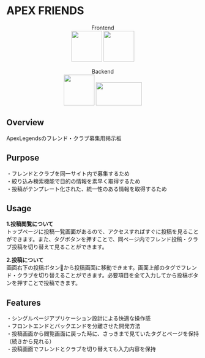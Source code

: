 # APEX FRIENDS

<div align="center">  
  
Frontend  
<img src="https://user-images.githubusercontent.com/66376047/109164124-6a3f7500-77bd-11eb-8630-066ff1fc8492.png" width="80px" height="80px">
<img src="https://user-images.githubusercontent.com/66376047/109164201-80e5cc00-77bd-11eb-9f55-860f2da26d02.png" width="80px" height="80px">  

Backend  
<img src="https://user-images.githubusercontent.com/66376047/109164234-88a57080-77bd-11eb-8420-21d86a953676.png" width="80px" height="80px">
<img src="https://user-images.githubusercontent.com/66376047/109164258-8f33e800-77bd-11eb-8a98-a0374355b250.png" width="120px" height="60px">

</div>

## Overview
ApexLegendsのフレンド・クラブ募集用掲示板

## Purpose
・フレンドとクラブを同一サイト内で募集するため  
・絞り込み検索機能で目的の情報を素早く取得するため  
・投稿がテンプレート化された、統一性のある情報を取得するため

## Usage
**1.投稿閲覧について**  
トップページに投稿一覧画面があるので、アクセスすればすぐに投稿を見ることができます。また、タグボタンを押すことで、同ページ内でフレンド投稿・クラブ投稿を切り替えて見ることができます。  
  
**2.投稿について**  
画面右下の投稿ボタン:pencil:から投稿画面に移動できます。画面上部のタグでフレンド・クラブを切り替えることができます。必要項目を全て入力してから投稿ボタンを押すことで投稿できます。  

## Features
・シングルページアプリケーション設計による快適な操作感  
・フロントエンドとバックエンドを分離させた開発方法  
・投稿画面から閲覧画面に戻った時に、さっきまで見ていたタグとページを保持（続きから見れる）  
・投稿画面でフレンドとクラブを切り替えても入力内容を保持
